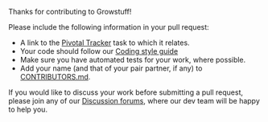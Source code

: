 Thanks for contributing to Growstuff!

Please include the following information in your pull request:

* A link to the [Pivotal Tracker](http://tracker.growstuff.org/) task to which it relates.
* Your code should follow our [Coding style guide](http://wiki.growstuff.org/index.php/Coding_style_guide)
* Make sure you have automated tests for your work, where possible.
* Add your name (and that of your pair partner, if any) to [CONTRIBUTORS.md](CONTRIBUTORS.md).

If you would like to discuss your work before submitting a pull request,
please join any of our [Discussion
forums](http://wiki.growstuff.org/index.php/Discussion_forums), where
our dev team will be happy to help you.
